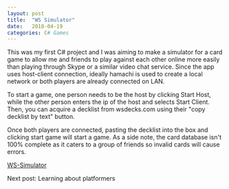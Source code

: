 ```yaml
---
layout: post
title:  "WS Simulator"
date:   2018-04-19
categories: C# Games
---
```

This was my first C# project and I was aiming to make a simulator for a card game to allow me and friends to play
against each other online more easily than playing through Skype or a similar video chat service. Since the app uses
host-client connection, ideally hamachi is used to create a local network or both players are already connected on LAN.

To start a game, one person needs to be the host by clicking Start Host, while the other person enters the ip of the
host and selects Start Client. Then, you can acquire a decklist from wsdecks.com using their "copy decklist by text"
button.

Once both players are connected, pasting the decklist into the box and clicking start game will start a game.
As a side note, the card database isn't 100% complete as it caters to a group of friends so invalid cards will
cause errors.

[WS-Simulator][WS-Sim]

[WS-Sim]: https://github.com/jhc010/WS-Simulator

Next post: Learning about platformers
